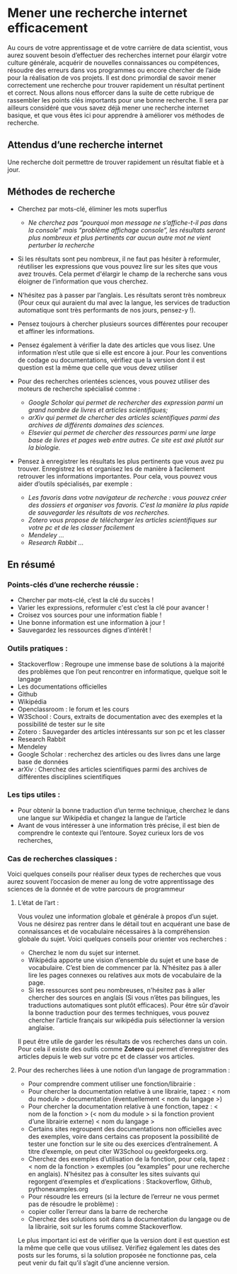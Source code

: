 
# Mener une recherche internet efficacement

Au cours de votre apprentissage et de votre carrière de data scientist, vous aurez souvent besoin d’effectuer des recherches internet pour élargir votre culture générale, acquérir de nouvelles connaissances ou compétences, résoudre des erreurs dans vos programmes ou encore chercher de l’aide pour la réalisation de vos projets. Il est donc primordial de savoir mener correctement une recherche pour trouver rapidement un résultat pertinent et correct. Nous allons nous efforcer dans la suite de cette rubrique de rassembler les points clés importants pour une bonne recherche. Il sera par ailleurs considéré que vous savez déjà mener une recherche internet basique, et que vous êtes ici pour apprendre à améliorer vos méthodes de recherche.


## Attendus d’une recherche internet

Une recherche doit permettre de trouver rapidement un résultat fiable et à jour.


## Méthodes de recherche

* Cherchez par mots-clé, éliminer les mots superflus
  * _Ne cherchez pas “pourquoi mon message ne s’affiche-t-il pas dans la console” mais “problème affichage console”, les résultats seront plus nombreux et plus pertinents car aucun autre mot ne vient perturber la recherche_

* Si les résultats sont peu nombreux, il ne faut pas hésiter à reformuler, réutiliser les expressions que vous pouvez lire sur les sites que vous avez trouvés. Cela permet d'élargir le champ de la recherche sans vous éloigner de l’information que vous cherchez.

* N’hésitez pas à passer par l’anglais. Les résultats seront très nombreux (Pour ceux qui auraient du mal avec la langue, les services de traduction automatique sont très performants de nos jours, pensez-y !).

* Pensez toujours à chercher plusieurs sources différentes pour recouper et affiner les informations.

* Pensez également à vérifier la date des articles que vous lisez. Une information n’est utile que si elle est encore à jour. Pour les conventions de codage ou documentations, vérifiez que la version dont il est question est la même que celle que vous devez utiliser

* Pour des recherches orientées sciences, vous pouvez utiliser des moteurs de recherche spécialisé comme :
  * _Google Scholar qui permet de rechercher des expression parmi un grand nombre de livres et articles scientifiques;_
  * _arXiv qui permet de chercher des articles scientifiques parmi des archives de différents domaines des sciences._
  * _Elsevier qui permet de chercher des ressources parmi une large base de livres et pages web entre autres. Ce site est axé plutôt sur la biologie._

* Pensez à enregistrer les résultats les plus pertinents que vous avez pu trouver. Enregistrez les et organisez les de manière à facilement retrouver les informations importantes. Pour cela, vous pouvez vous aider d’outils spécialisés, par exemple :
  * _Les favoris dans votre navigateur de recherche : vous pouvez créer des dossiers et organiser vos favoris. C’est la manière la plus rapide de sauvegarder les résultats de vos recherches._
  * _Zotero vous propose de télécharger les articles scientifiques sur votre pc et de les classer facilement_
  * _Mendeley …_
  * _Research Rabbit …_





## En résumé

### Points-clés d’une recherche réussie :

* Chercher par mots-clé, c’est la clé du succès !
* Varier les expressions, reformuler c'est c’est la clé pour avancer !
* Croisez vos sources pour une information fiable !
* Une bonne information est une information à jour !
* Sauvegardez les ressources dignes d’intérêt !

### Outils pratiques :

* Stackoverflow : Regroupe une immense base de solutions à la majorité des problèmes que l’on peut rencontrer en informatique, quelque soit le langage
* Les documentations officielles
* Github
* Wikipédia
* Openclassroom : le forum et les cours
* W3School : Cours, extraits de documentation avec des exemples et la possibilité de tester sur le site
* Zotero : Sauvegarder des articles intéressants sur son pc et les classer
* Research Rabbit
* Mendeley
* Google Scholar : recherchez des articles ou des livres dans une large base de données
* arXiv : Cherchez des articles scientifiques parmi des archives de différentes disciplines scientifiques


### Les tips utiles :

* Pour obtenir la bonne traduction d’un terme technique, cherchez le dans une langue sur Wikipédia et changez la langue de l’article
* Avant de vous intéresser à une information très précise, il est bien de comprendre le contexte qui l’entoure. Soyez curieux lors de vos recherches,


### Cas de recherches classiques :

Voici quelques conseils pour réaliser deux types de recherches que vous aurez souvent l’occasion de mener au long de votre apprentissage des sciences de la donnée et de votre parcours de programmeur

1. L’état de l’art :

    Vous voulez une information globale et générale à propos d’un sujet. Vous ne désirez pas rentrer dans le détail tout en acquérant une base de connaissances et de vocabulaire nécessaires à la compréhension globale du sujet. Voici quelques conseils pour orienter vos recherches :

    * Cherchez le nom du sujet sur internet.
    * Wikipédia apporte une vision d’ensemble du sujet et une base de vocabulaire. C’est bien de commencer par là. N’hésitez pas à aller lire les pages connexes ou relatives aux mots de vocabulaire de la page.
    * Si les ressources sont peu nombreuses, n'hésitez pas à aller chercher des sources en anglais (Si vous n’êtes pas bilingues, les traductions automatiques sont plutôt efficaces). Pour être sûr d’avoir la bonne traduction pour des termes techniques, vous pouvez chercher l’article français sur wikipédia puis sélectionner la version anglaise.

    Il peut être utile de garder les résultats de vos recherches dans un coin. Pour cela il existe des outils comme **Zotero** qui permet d’enregistrer des articles depuis le web sur votre pc et de classer vos articles.

2. Pour des recherches liées à une notion d’un langage de programmation :

    * Pour comprendre comment utiliser une fonction/librairie :
    * Pour chercher la documentation relative à une librairie, tapez :  < nom du module > documentation (éventuellement < nom du langage >)
    * Pour chercher la documentation relative à une fonction, tapez : < nom de la fonction > (< nom du module > si la fonction provient d’une librairie externe) < nom du langage >
    * Certains sites regroupent des documentations non officielles avec des exemples, voire dans certains cas proposent la possibilité de tester une fonction sur le site ou des exercices d’entraînement. A titre d’exemple, on peut citer W3School ou geekforgeeks.org.
    * Cherchez des exemples d’utilisation de la fonction, pour cela, tapez : < nom de la fonction > exemples (ou “examples” pour une recherche en anglais). N’hésitez pas à consulter les sites suivants qui regorgent d’exemples et d’explications : Stackoverflow, Github, pythonexamples.org
    * Pour résoudre les erreurs (si la lecture de l’erreur ne vous permet pas de résoudre le problème) :
    * copier coller l’erreur dans la barre de recherche
    * Cherchez des solutions soit dans la documentation du langage ou de la librairie, soit sur les forums comme Stackoverflow.

    Le plus important ici est de vérifier que la version dont il est question est la même que celle que vous utilisez. Vérifiez également les dates des posts sur les forums, si la solution proposée ne fonctionne pas, cela peut venir du fait qu’il s’agit d’une ancienne version.
